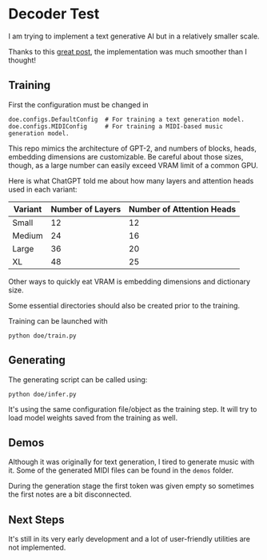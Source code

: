 # Decoder Test

I am trying to implement a text generative AI but in a relatively smaller scale. 

Thanks to this [great post](https://jalammar.github.io/illustrated-gpt2/), the implementation was much smoother than I thought!

## Training
First the configuration must be changed in
```
doe.configs.DefaultConfig  # For training a text generation model.
doe.configs.MIDIConfig     # For training a MIDI-based music generation model.
```
This repo mimics the architecture of GPT-2, and numbers of blocks, heads, embedding dimensions are customizable. Be careful about those sizes, though, as a large number can easily exceed VRAM limit of a common GPU.

Here is what ChatGPT told me about how many layers and attention heads used in each variant:

| Variant           | Number of Layers | Number of Attention Heads |
| ----------------- | -------- | ----- |
| Small     |   12   | 12 |
| Medium    |   24   | 16 |
| Large     |  36    | 20 |
| XL        |  48    | 25 |


Other ways to quickly eat VRAM is embedding dimensions and dictionary size.

Some essential directories should also be created prior to the training.

Training can be launched with
```
python doe/train.py
```

## Generating

The generating script can be called using:
```
python doe/infer.py
```
It's using the same configuration file/object as the training step. It will try to load model weights saved from the training as well.


## Demos

Although it was originally for text generation, I tired to generate music with it. Some of the generated MIDI files can be found in the `demos` folder. 

During the generation stage the first token was given empty so sometimes the first notes are a bit disconnected.

## Next Steps

It's still in its very early development and a lot of user-friendly utilities are not implemented.